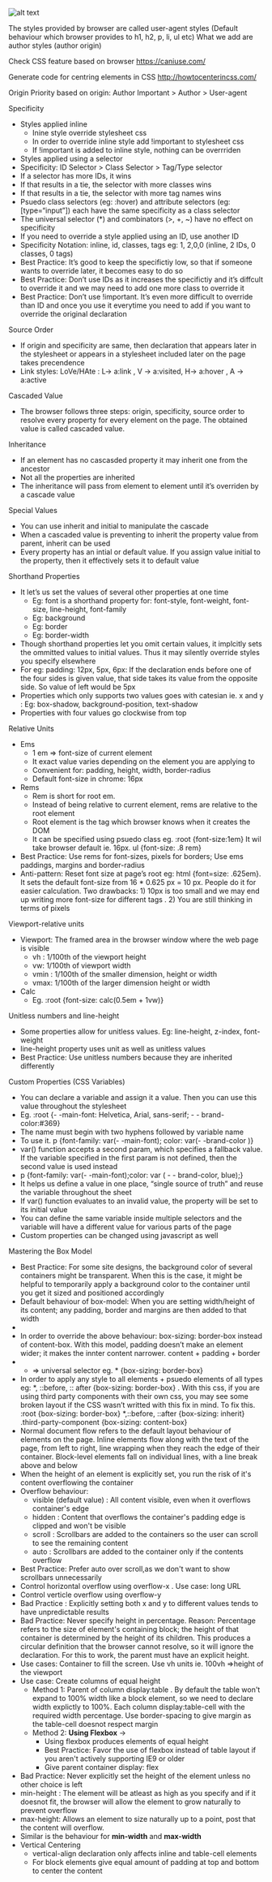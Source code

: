 
![alt text](https://github.com/deadzg/knowledge-share/blob/master/CSS/css-decision-flow.png)

The styles provided by browser are called user-agent styles (Default behaviour which browser provides to h1, h2, p, li, ul etc)
What we add are author styles (author origin)

Check CSS feature based on browser
https://caniuse.com/

Generate code for centring elements in CSS
http://howtocenterincss.com/

Origin
Priority based on origin: Author Important > Author > User-agent

Specificity
* Styles applied inline
    * Inine style override stylesheet css
    * In order to override inline style add !important to stylesheet css
    * If !important is added to inline style, nothing can be overrriden
* Styles applied using a selector
* Specificity: ID Selector > Class Selector  > Tag/Type selector
* If a selector has more IDs, it wins
* If that results in a tie, the selector with more classes wins
* If that results in a tie, the selector with more tag names wins
* Psuedo class selectors (eg: :hover) and attribute selectors (eg: [type=“input”]) each have the same specificity as a class selector
* The universal selector (*) and combinators (>, +, ~) have no effect on specificity
* If you need to override a style applied using an ID, use another ID
* Specificity Notation: inline, id, classes, tags eg: 1, 2,0,0 (inline, 2 IDs, 0 classes, 0 tags)
* Best Practice: It’s good to keep the specifictiy low, so that if someone wants to override later, it becomes easy to do so
* Best Practice: Don’t use IDs as it increases the specifictiy and it’s diffcult to override it and we may need to add one more class to override it
* Best Practice: Don’t use !important. It’s even more difficult to override than ID and once you use it everytime you need to add if you want to override the original declaration

Source Order
* If origin and specificity are same, then declaration that appears later in the stylesheet or appears in a stylesheet included later on the page takes precendence
* Link styles: LoVe/HAte : L-> a:link , V -> a:visited, H-> a:hover , A -> a:active

Cascaded Value
* The browser follows three steps: origin, specificity, source order to resolve every property for every element on the page. The obtained value is called cascaded value.

Inheritance
* If an element has no cascasded property it may inherit one from the ancestor
* Not all the properties are inherited
* The inheritance will pass from element to element until it’s overriden by a cascade value

Special Values
* You can use inherit and initial to manipulate the cascade
* When a cascaded value is preventing to inherit the property value from parent, inherit can be used
* Every property has an intial or default value. If you assign value initial to the property, then it effectively sets it to default value

Shorthand Properties
* It let’s us set the values of several other properties at one time
    * Eg: font is a shorthand property for: font-style, font-weight, font-size, line-height, font-family
    * Eg: background
    * Eg: border
    * Eg: border-width
* Though shorthand properties let you omit certain values, it implcitly sets the ommitted values to initial values. Thus it may silently override styles you specify elsewhere
* For eg: padding: 12px, 5px, 6px: If the declaration ends before one of the four sides is given value, that side takes its value from the opposite side. So value of left would be 5px
* Properties which only supports two values goes with catesian ie. x and y : Eg: box-shadow, background-position, text-shadow
* Properties with four values go clockwise from top

Relative Units
* Ems
    * 1 em => font-size of current element
    * It exact value varies depending on the element you are applying to
    * Convenient for: padding, height, width, border-radius
    * Default font-size in chrome: 16px
* Rems
    * Rem is short for root em. 
    * Instead of being relative to current element, rems are relative to the root element
    * Root element is the <html> tag which browser knows when it creates the DOM
    * It can be specified using psuedo class eg.     :root {font-size:1em} It wil take browser default ie. 16px.      ul {font-size: .8 rem}
* Best Practice: Use rems for font-sizes, pixels for borders; Use ems paddings, margins and border-radius
* Anti-pattern: Reset font size at page’s root eg: html {font=size: .625em}. It sets the default font-size from 16 * 0.625 px  = 10 px. People do it for easier calculation. Two drawbacks: 1) 10px is too small and we may end up writing more font-size for different tags . 2) You are still thinking in terms of pixels

Viewport-relative units
* Viewport: The framed area in the browser window where the web page is visible
    * vh : 1/100th of the viewport height
    * vw: 1/100th of viewport width
    * vmin : 1/100th of the smaller dimension, height or width
    * vmax: 1/100th of the larger dimension height or width
* Calc
    * Eg.  :root {font-size: calc(0.5em + 1vw)}

Unitless numbers and line-height
* Some properties allow for unitless values. Eg: line-height, z-index, font-weight
* line-height property uses unit as well as unitless values
* Best Practice: Use unitless numbers because they are inherited differently

Custom Properties (CSS Variables)
* You can declare a variable and assign it a value. Then you can use this value throughout the stylesheet
* Eg.   :root {- -main-font: Helvetica, Arial, sans-serif; - - brand-color:#369}
* The name must begin with two hyphens followed by variable name
* To use it.  p {font-family: var(- -main-font); color: var(- -brand-color )}
* var() function accepts a second param, which specifies a fallback value. If the variable specified in the first param is not defined, then the second value is used instead
* p {font-family: var(- -main-font);color: var ( - - brand-color, blue);}
* It helps us define a value in one place, “single source of truth” and reuse the variable throughout the sheet
* If var() function evaluates to an invalid value, the property will be set to its initial value
* You can define the same variable inside multiple selectors and the variable will have a different value for various parts of the page
* Custom properties can be changed using javascript as well

Mastering the Box Model
* Best Practice: For some site designs, the background color of several containers might be transparent. When this is the case, it might be helpful to temporarily apply a background color to the container until you get it sized and positioned accordingly
* Default behaviour of box-model: When you are setting width/height of its content; any padding, border and margins are then added to that width
* 
* In order to override the above behaviour:  box-sizing: border-box instead of content-box. With this model, padding doesn’t make an element wider; it makes the innter content narrower. content + padding + border
* * => universal selector  eg. * {box-sizing: border-box}
* In order to apply any style to all elements + psuedo elements of all types eg: *, ::before, :: after {box-sizing: border-box} . With this css, if you are using third party components with their own css, you may see some broken layout if the CSS wasn’t writted with this fix in mind. To fix this. :root {box-sizing: border-box} *,::before, ::after {box-sizing: inherit} .third-party-component {box-sizing: content-box}
* Normal document flow refers to the default layout behaviour of elements on the page. Inline elements flow along with the text of the page, from left to right, line wrapping when they reach the edge of their container. Block-level elements fall on individual lines, with a line break above and below
* When the height of an element is explicitly set, you run the risk of it's content overflowing the container
* Overflow behaviour: 
    * visible (default value) : All content visible, even when it overflows container's edge
    * hidden : Content that overflows the container's padding edge is clipped and won't be visible
    * scroll : Scrollbars are added to the containers so the user can scroll to see the remaining content
    * auto : Scrollbars are added to the container only if the contents overflow
* Best Practice: Prefer auto over scroll,as we don't want to show scrollbars unnecessarily 
* Control horizontal overflow using overflow-x . Use case: long URL   
* Control verticle overflow using overflow-y
* Bad Practice : Explicitly setting both x and y to different values tends to have unpredictable results
* Bad Practice: Never specify height in percentage. Reason: Percentage refers to the size of element's containing block; the height of that container is determined by the height of its children. This produces a circular definition that the browser cannot resolve, so it will ignore the declaration. For this to work, the parent must have an explicit height.
* Use cases: Container to fill the screen. Use vh units ie. 100vh  =>height of the viewport
* Use case: Create columns of equal height 
    * Method 1: Parent of column display:table . By default the table won't expand to 100% width like a block element, so we need to declare width explictly to 100%.  Each column display:table-cell with the required width percentage. Use border-spacing to give margin as the table-cell doesnot respect margin
    * Method 2: **Using Flexbox** -> 
        * Using flexbox produces elements of equal height
        * Best Practice: Favor the use of flexbox instead of table layout if you aren't actively supporting IE9 or older
        * Give parent container display: flex
* Bad Practice: Never explicitly set the height of the element unless no other choice is left
* min-height : The element will be atleast as high as you specify and if it doesnot fit, the browser will allow the element to grow naturally to prevent overflow
* max-height: Allows an element to size naturally up to a point, post that the content will overflow.
* Similar is the behaviour for **min-width** and **max-width**
* Vertical Centering
    * vertical-align declaration only affects inline and table-cell elements
    * For block elements give equal amount of padding at top and bottom to center the content
